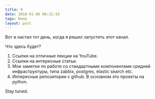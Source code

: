 ```yaml
---
title: 9
date: 2018-01-06 06:31:43
tags: None
layout: post
---
```


Вот и настал тот день, когда я решил запустить этот канал.

Что здесь будет?
1. Ссылки на отличные лекции на YouTube.
2. Ссылки на интересные статьи.
3. Мои заметки по работе со стандартными компонентами средней инфраструктуры, типа zabbix, postgres, elastic search etc.
4. Интересные репозитории с github. В основном это проекты на python.

Stay tuned.
